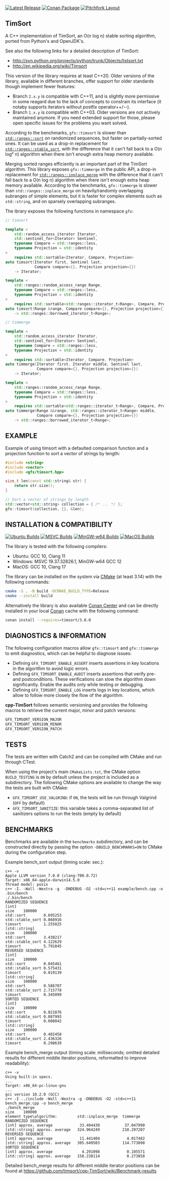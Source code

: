 [![Latest Release](https://img.shields.io/badge/release-3.0.0-blue.svg)](https://github.com/timsort/cpp-TimSort/releases/tag/v3.0.0)
[![Conan Package](https://img.shields.io/badge/conan-cpp--TimSort%2F3.0.0-blue.svg)](https://conan.io/center/timsort?version=3.0.0)
[![Pitchfork Layout](https://img.shields.io/badge/standard-PFL-orange.svg)](https://github.com/vector-of-bool/pitchfork)

## TimSort

A C++ implementation of TimSort, an O(n log n) stable sorting algorithm, ported from Python's and OpenJDK's.

See also the following links for a detailed description of TimSort:
* http://svn.python.org/projects/python/trunk/Objects/listsort.txt
* http://en.wikipedia.org/wiki/Timsort

This version of the library requires at least C++20. Older versions of the library, available in different branches,
offer support for older standards though implement fewer features:
* Branch `2.x.y` is compatible with C++11, and is slightly more permissive in some reagard due to the lack of
  concepts to constrain its interface (it notaby supports iterators without postfix operator++/--).
* Branch `1.x.y` is compatible with C++03.
Older versions are not actively maintained anymore. If you need extended support for those, please open specific
issues for the problems you want solved.

According to the benchmarks, `gfx::timsort` is slower than [`std::ranges::sort`][std-sort] on randomized sequences,
but faster on partially-sorted ones. It can be used as a drop-in replacement for [`std::ranges::stable_sort`][std-stable-sort],
with the difference that it can't fall back to a O(n log² n) algorithm when there isn't enough extra heap memory
available.

Merging sorted ranges efficiently is an important part of the TimSort algorithm. This library exposes `gfx::timmerge`
in the public API, a drop-in replacement for [`std::ranges::inplace_merge`][std-inplace-merge] with the difference
that it can't fall back to a O(n log n) algorithm when there isn't enough extra heap memory available. According to
the benchmarks, `gfx::timmerge` is slower than `std::ranges::inplace_merge` on heavily/randomly overlapping subranges
of simple elements, but it is faster for complex elements such as `std::string`, and on sparsely overlapping subranges.

The ibrary exposes the following functions in namespace `gfx`:

```cpp
// timsort

template <
    std::random_access_iterator Iterator,
    std::sentinel_for<Iterator> Sentinel,
    typename Compare = std::ranges::less,
    typename Projection = std::identity
>
    requires std::sortable<Iterator, Compare, Projection>
auto timsort(Iterator first, Sentinel last,
             Compare compare={}, Projection projection={})
    -> Iterator;

template <
    std::ranges::random_access_range Range,
    typename Compare = std::ranges::less,
    typename Projection = std::identity
>
    requires std::sortable<std::ranges::iterator_t<Range>, Compare, Projection>
auto timsort(Range &range, Compare compare={}, Projection projection={})
    -> std::ranges::borrowed_iterator_t<Range>;

// timmerge

template <
    std::random_access_iterator Iterator,
    std::sentinel_for<Iterator> Sentinel,
    typename Compare = std::ranges::less,
    typename Projection = std::identity
>
    requires std::sortable<Iterator, Compare, Projection>
auto timmerge(Iterator first, Iterator middle, Sentinel last,
              Compare compare={}, Projection projection={})
    -> Iterator;

template <
    std::ranges::random_access_range Range,
    typename Compare = std::ranges::less,
    typename Projection = std::identity
>
    requires std::sortable<std::ranges::iterator_t<Range>, Compare, Projection>
auto timmerge(Range &&range, std::ranges::iterator_t<Range> middle,
              Compare compare={}, Projection projection={})
    -> std::ranges::borrowed_iterator_t<Range>;
```

## EXAMPLE

Example of using timsort with a defaulted comparison function and a projection function to sort a vector of strings
by length:

```cpp
#include <string>
#include <vector>
#include <gfx/timsort.hpp>

size_t len(const std::string& str) {
    return str.size();
}

// Sort a vector of strings by length
std::vector<std::string> collection = { /* ... */ };
gfx::timsort(collection, {}, &len);
```

## INSTALLATION & COMPATIBILITY

[![Ubuntu Builds](https://github.com/timsort/cpp-TimSort/actions/workflows/build-ubuntu.yml/badge.svg?branch=3.x.y)](https://github.com/timsort/cpp-TimSort/actions/workflows/build-ubuntu.yml)
[![MSVC Builds](https://github.com/timsort/cpp-TimSort/actions/workflows/build-msvc.yml/badge.svg?branch=3.x.y)](https://github.com/timsort/cpp-TimSort/actions/workflows/build-msvc.yml)
[![MinGW-w64 Builds](https://github.com/timsort/cpp-TimSort/actions/workflows/build-mingw.yml/badge.svg?branch=3.x.y)](https://github.com/timsort/cpp-TimSort/actions/workflows/build-mingw.yml)
[![MacOS Builds](https://github.com/timsort/cpp-TimSort/actions/workflows/build-macos.yml/badge.svg?branch=3.x.y)](https://github.com/timsort/cpp-TimSort/actions/workflows/build-macos.yml)

The library is tested with the following compilers:
* Ubuntu: GCC 10, Clang 11
* Windows: MSVC 19.37.32826.1, MinGW-w64 GCC 12
* MacOS: GCC 10, Clang 17

The library can be installed on the system via [CMake][cmake] (at least 3.14) with the following commands:

```sh
cmake -S . -B build -DCMAKE_BUILD_TYPE=Release
cmake --install build
```

Alternatively the library is also available [Conan Center][conan-center] and can be directly installed in your local
[Conan][conan] cache with the following command:

```sh
conan install --requires=timsort/3.0.0
```

## DIAGNOSTICS & INFORMATION

The following configuration macros allow `gfx::timsort` and `gfx::timmerge` to emit diagnostics, which can be helpful
to diagnose issues:
* Defining `GFX_TIMSORT_ENABLE_ASSERT` inserts assertions in key locations in the algorithm to avoid logic errors.
* Defining `GFX_TIMSORT_ENABLE_AUDIT` inserts assertions that verify pre- and postconditions. These verifications can
  slow the algorithm down significantly. Enable the audits only while testing or debugging.
* Defining `GFX_TIMSORT_ENABLE_LOG` inserts logs in key locations, which allow to follow more closely the flow of the
  algorithm.

**cpp-TimSort** follows semantic versioning and provides the following macros to retrieve the current major, minor
and patch versions:

```cpp
GFX_TIMSORT_VERSION_MAJOR
GFX_TIMSORT_VERSION_MINOR
GFX_TIMSORT_VERSION_PATCH
```

## TESTS

The tests are written with Catch2 and can be compiled with CMake and run through CTest.

When using the project's main `CMakeLists.txt`, the CMake option `BUILD_TESTING` is `ON` by default unless the
project is included as a subdirectory. The following CMake options are available to change the way the tests are
built with CMake:
* `GFX_TIMSORT_USE_VALGRIND`: if `ON`, the tests will be run through Valgrind (`OFF` by default)
* `GFX_TIMSORT_SANITIZE`: this variable takes a comma-separated list of sanitizers options to run the tests (empty by default)

## BENCHMARKS

Benchmarks are available in the `benchmarks` subdirectory, and can be constructed directly by passing the option
`-DBUILD_BENCHMARKS=ON` to CMake during the configuration step.

Example bench_sort output (timing scale: sec.):

    c++ -v
    Apple LLVM version 7.0.0 (clang-700.0.72)
    Target: x86_64-apple-darwin14.5.0
    Thread model: posix
    c++ -I. -Wall -Wextra -g  -DNDEBUG -O2 -std=c++11 example/bench.cpp -o .bin/bench
    ./.bin/bench
    RANDOMIZED SEQUENCE
    [int]
    size	100000
    std::sort        0.695253
    std::stable_sort 0.868916
    timsort          1.255825
    [std::string]
    size	100000
    std::sort        3.438217
    std::stable_sort 4.122629
    timsort          5.791845
    REVERSED SEQUENCE
    [int]
    size	100000
    std::sort        0.045461
    std::stable_sort 0.575431
    timsort          0.019139
    [std::string]
    size	100000
    std::sort        0.586707
    std::stable_sort 2.715778
    timsort          0.345099
    SORTED SEQUENCE
    [int]
    size	100000
    std::sort        0.021876
    std::stable_sort 0.087993
    timsort          0.008042
    [std::string]
    size	100000
    std::sort        0.402458
    std::stable_sort 2.436326
    timsort          0.298639

Example bench_merge output (timing scale: milliseconds; omitted detailed results for different
middle iterator positions, reformatted to improve readability):

    c++ -v
    Using built-in specs.
    ...
    Target: x86_64-pc-linux-gnu
    ...
    gcc version 10.2.0 (GCC)
    c++ -I ../include -Wall -Wextra -g -DNDEBUG -O2 -std=c++11 bench_merge.cpp -o bench_merge
    ./bench_merge
    size	100000
    element type\algorithm:      	std::inplace_merge	timmerge
    RANDOMIZED SEQUENCE
    [int] approx. average        	 33.404430        	 37.047990
    [std::string] approx. average	324.964249        	210.297207
    REVERSED SEQUENCE
    [int] approx. average        	 11.441404        	  4.017482
    [std::string] approx. average	305.649503        	114.773898
    SORTED SEQUENCE
    [int] approx. average        	  4.291098        	  0.105571
    [std::string] approx. average	158.238114        	  0.273858

Detailed bench_merge results for different middle iterator positions can be found at
https://github.com/timsort/cpp-TimSort/wiki/Benchmark-results


  [cmake]: https://cmake.org/
  [conan]: https://conan.io/
  [conan-center]: https://conan.io/center
  [std-inplace-merge]: https://en.cppreference.com/w/cpp/algorithm/ranges/inplace_merge
  [std-sort]: https://en.cppreference.com/w/cpp/algorithm/ranges/sort
  [std-stable-sort]: https://en.cppreference.com/w/cpp/algorithm/ranges/stable_sort
